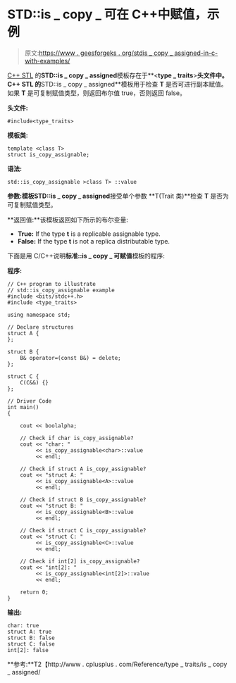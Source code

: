 # STD::is _ copy _ 可在 C++中赋值，示例

> 原文:[https://www . geesforgeks . org/stdis _ copy _ assigned-in-c-with-examples/](https://www.geeksforgeeks.org/stdis_copy_assignable-in-c-with-examples/)

[C++ STL](https://www.geeksforgeeks.org/the-c-standard-template-library-stl/) 的**STD::is _ copy _ assigned**模板存在于**<**type _ traits**>**头文件中。C++ STL 的**STD::is _ copy _ assigned**模板用于检查 **T** 是否可进行副本赋值。如果 **T** 是可复制赋值类型，则返回布尔值 true，否则返回 false。

**头文件:**

```
#include<type_traits>

```

**模板类:**

```
template <class T>
struct is_copy_assignable;

```

**语法:**

```
std::is_copy_assignable >class T> ::value

```

**参数:**模板**STD::is _ copy _ assigned**接受单个参数 **T(Trait 类)**检查 **T** 是否为可复制赋值类型。

**返回值:**该模板返回如下所示的布尔变量:

*   **True:** If the type **t** is a replicable assignable type.
*   **False:** If the type **t** is not a replica distributable type.

下面是用 C/C++说明**标准::is _ copy _ 可赋值**模板的程序:

**程序:**

```
// C++ program to illustrate
// std::is_copy_assignable example
#include <bits/stdc++.h>
#include <type_traits>

using namespace std;

// Declare structures
struct A {
};

struct B {
    B& operator=(const B&) = delete;
};

struct C {
    C(C&&) {}
};

// Driver Code
int main()
{

    cout << boolalpha;

    // Check if char is_copy_assignable?
    cout << "char: "
         << is_copy_assignable<char>::value
         << endl;

    // Check if struct A is_copy_assignable?
    cout << "struct A: "
         << is_copy_assignable<A>::value
         << endl;

    // Check if struct B is_copy_assignable?
    cout << "struct B: "
         << is_copy_assignable<B>::value
         << endl;

    // Check if struct C is_copy_assignable?
    cout << "struct C: "
         << is_copy_assignable<C>::value
         << endl;

    // Check if int[2] is_copy_assignable?
    cout << "int[2]: "
         << is_copy_assignable<int[2]>::value
         << endl;

    return 0;
}
```

**输出:**

```
char: true
struct A: true
struct B: false
struct C: false
int[2]: false

```

**参考:**T2【http://www . cplusplus . com/Reference/type _ traits/is _ copy _ assigned/